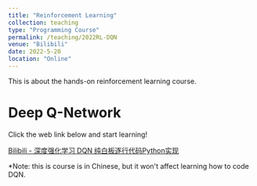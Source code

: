 ```yaml
---
title: "Reinforcement Learning"
collection: teaching
type: "Programming Course"
permalink: /teaching/2022RL-DQN
venue: "Bilibili"
date: 2022-5-20
location: "Online"
---
```


This is about the hands-on reinforcement learning course.

Deep Q-Network
======
Click the web link below and start learning!

[Bilibili - 深度强化学习 DQN 纯白板逐行代码Python实现](https://www.bilibili.com/video/BV1hF411L7qu/?spm_id_from=333.337.search-card.all.click)

*Note: this is course is in Chinese, but it won't affect learning how to code DQN.